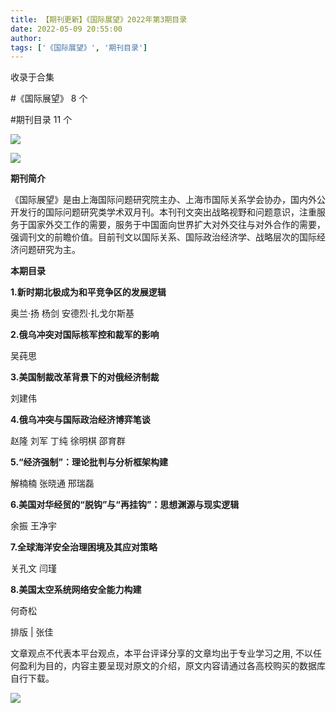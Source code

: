 ```yaml
---
title: 【期刊更新】《国际展望》2022年第3期目录
date: 2022-05-09 20:55:00
author: 
tags: ['《国际展望》', '期刊目录']
---
```



收录于合集

#《国际展望》 8 个

#期刊目录 11 个

![](/images/35/2.gif)

  

![](/images/35/3.png)

  

**期刊简介**

  

《国际展望》是由上海国际问题研究院主办、上海市国际关系学会协办，国内外公开发行的国际问题研究类学术双月刊。本刊刊文突出战略视野和问题意识，注重服务于国家外交工作的需要，服务于中国面向世界扩大对外交往与对外合作的需要，强调刊文的前瞻价值。目前刊文以国际关系、国际政治经济学、战略层次的国际经济问题研究为主。

  

 **本期目录**

  

 **1.新时期北极成为和平竞争区的发展逻辑**

奥兰·扬 杨剑 安德烈·扎戈尔斯基  

  

 **2.俄乌冲突对国际核军控和裁军的影响**

吴莼思

  

 **3.美国制裁改革背景下的对俄经济制裁**

刘建伟

  

 **4.俄乌冲突与国际政治经济博弈笔谈**

赵隆 刘军 丁纯 徐明棋 邵育群  

  

 **5.“经济强制”：理论批判与分析框架构建**

解楠楠 张晓通 邢瑞磊

  

 **6.美国对华经贸的“脱钩”与“再挂钩”：思想渊源与现实逻辑**

余振 王净宇

  

 **7.全球海洋安全治理困境及其应对策略**

关孔文 闫瑾

  

 **8.美国太空系统网络安全能力构建**

何奇松

  

排版 | 张佳  

文章观点不代表本平台观点，本平台评译分享的文章均出于专业学习之用, 不以任何盈利为目的，内容主要呈现对原文的介绍，原文内容请通过各高校购买的数据库自行下载。

![](/images/35/4.gif)

